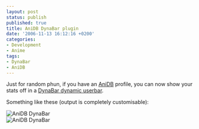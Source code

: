 ```yaml
---
layout: post
status: publish
published: true
title: AniDB DynaBar plugin
date: '2006-11-13 16:12:16 +0200'
categories:
- Development
- Anime
tags:
- DynaBar
- AniDB
---
```


Just for random phun, if you have an [AniDB](http://anidb.net/) profile,
you can now show your stats off in a [DynaBar dynamic
userbar](/projects/dynabar/).

Something like these (output is completely customisable):

![AniDB DynaBar](http://dynabar.shrimpworks.za.net/show/mithanime.png)\
![AniDB DynaBar](http://dynabar.shrimpworks.za.net/show/zelanime.png)
